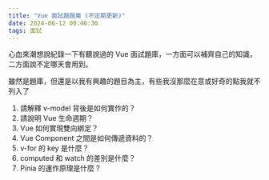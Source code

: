 ```yaml
---
title: "Vue 面試題題庫 (不定期更新)"
date: 2024-06-12 00:46:36
tags: 面試
---
```


心血來潮想說紀錄一下有聽說過的 Vue 面試題庫，一方面可以補齊自己的知識，二方面說不定哪天會用到。
<!-- more -->

雖然是題庫，但還是以我有興趣的題目為主，有些我沒那麼在意或好奇的點我就不列入了

1. 請解釋 v-model 背後是如何實作的？
2. 請說明 Vue 生命週期？
3. Vue 如何實現雙向綁定？
4. Vue Component 之間是如何傳遞資料的？
5. v-for 的 key 是什麼？
6. computed 和 watch 的差別是什麼？
7. Pinia 的運作原理是什麼？